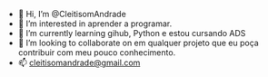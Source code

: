 - 👋 Hi, I’m @CleitisomAndrade
- 👀 I’m interested in  aprender  a programar.
- 🌱 I’m currently learning  gihub, Python e estou cursando ADS
- 💞️ I’m looking to collaborate on  em qualquer projeto que eu poça contribuir com meu pouco conhecimento.
- 📫 cleitisomandrade@gmail.com

<!---
CleitisomAndrade/CleitisomAndrade is a ✨ special ✨ repository because its `README.md` (this file) appears on your GitHub profile.
You can click the Preview link to take a look at your changes.
--->
